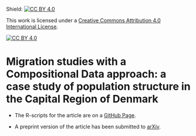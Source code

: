 Shield: [![CC BY 4.0][cc-by-shield]][cc-by]

This work is licensed under a
[Creative Commons Attribution 4.0 International License][cc-by].

[![CC BY 4.0][cc-by-image]][cc-by]

[cc-by]: http://creativecommons.org/licenses/by/4.0/
[cc-by-image]: https://i.creativecommons.org/l/by/4.0/88x31.png
[cc-by-shield]: https://img.shields.io/badge/License-CC%20BY%204.0-lightgrey.svg


# Migration studies with a Compositional Data approach: a case study of population structure in the Capital Region of Denmark

- The R-scripts for the article are on a [GitHub Page](https://javiereliomedina.github.io/CoDa_migr_cph/).

- A preprint version of the article has been submitted to [arXiv](https://arxiv.org/abs/2201.02451).  
